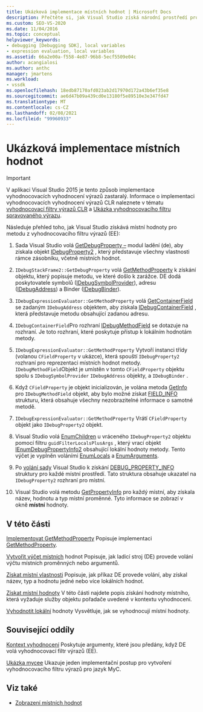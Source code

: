 ```yaml
---
title: Ukázková implementace místních hodnot | Microsoft Docs
description: Přečtěte si, jak Visual Studio získá národní prostředí pro metodu z vyhodnocovacího filtru výrazů v tomto článku.
ms.custom: SEO-VS-2020
ms.date: 11/04/2016
ms.topic: conceptual
helpviewer_keywords:
- debugging [Debugging SDK], local variables
- expression evaluation, local variables
ms.assetid: 66a2e00a-f558-4e87-96b8-5ecf5509e04c
author: acangialosi
ms.author: anthc
manager: jmartens
ms.workload:
- vssdk
ms.openlocfilehash: 18edb87170afd023ab2d17970d172a43b6ef35e8
ms.sourcegitcommit: ae6d47b09a439cd0e13180f5e89510e3e347fd47
ms.translationtype: MT
ms.contentlocale: cs-CZ
ms.lasthandoff: 02/08/2021
ms.locfileid: "99960933"
---
```

# <a name="sample-implementation-of-locals"></a>Ukázková implementace místních hodnot
> [!IMPORTANT]
> V aplikaci Visual Studio 2015 je tento způsob implementace vyhodnocovacích vyhodnocení výrazů zastaralý. Informace o implementaci vyhodnocovacích vyhodnocení výrazů CLR naleznete v tématu [vyhodnocovací filtry výrazů CLR](https://github.com/Microsoft/ConcordExtensibilitySamples/wiki/CLR-Expression-Evaluators) a [Ukázka vyhodnocovacího filtru spravovaného výrazu](https://github.com/Microsoft/ConcordExtensibilitySamples/wiki/Managed-Expression-Evaluator-Sample).

 Následuje přehled toho, jak Visual Studio získává místní hodnoty pro metodu z vyhodnocovacího filtru výrazů (EE):

1. Sada Visual Studio volá [GetDebugProperty –](../../extensibility/debugger/reference/idebugstackframe2-getdebugproperty.md) modul ladění (de), aby získala objekt [IDebugProperty2](../../extensibility/debugger/reference/idebugproperty2.md) , který představuje všechny vlastnosti rámce zásobníku, včetně místních hodnot.

2. `IDebugStackFrame2::GetDebugProperty` volá [GetMethodProperty](../../extensibility/debugger/reference/idebugexpressionevaluator-getmethodproperty.md) k získání objektu, který popisuje metodu, ve které došlo k zarážce. DE dodá poskytovatele symbolů ([IDebugSymbolProvider](../../extensibility/debugger/reference/idebugsymbolprovider.md)), adresu ([IDebugAddress](../../extensibility/debugger/reference/idebugaddress.md)) a Binder ([IDebugBinder](../../extensibility/debugger/reference/idebugbinder.md)).

3. `IDebugExpressionEvaluator::GetMethodProperty` volá [GetContainerField](../../extensibility/debugger/reference/idebugsymbolprovider-getcontainerfield.md) se zadaným `IDebugAddress` objektem, aby získala [IDebugContainerField](../../extensibility/debugger/reference/idebugcontainerfield.md) , která představuje metodu obsahující zadanou adresu.

4. `IDebugContainerField`Pro rozhraní [IDebugMethodField](../../extensibility/debugger/reference/idebugmethodfield.md) se dotazuje na rozhraní. Je toto rozhraní, které poskytuje přístup k lokálním hodnotám metody.

5. `IDebugExpressionEvaluator::GetMethodProperty` Vytvoří instanci třídy (volanou `CFieldProperty` v ukázce), která spouští `IDebugProperty2` rozhraní pro reprezentaci místních hodnot metody. `IDebugMethodField`Objekt je umístěn v tomto `CFieldProperty` objektu spolu s `IDebugSymbolProvider` `IDebugAddress` objekty, a `IDebugBinder` .

6. Když `CFieldProperty` je objekt inicializován, je volána metoda [GetInfo](../../extensibility/debugger/reference/idebugfield-getinfo.md) pro `IDebugMethodField` objekt, aby bylo možné získat [FIELD_INFO](../../extensibility/debugger/reference/field-info.md) strukturu, která obsahuje všechny nezobrazitelné informace o samotné metodě.

7. `IDebugExpressionEvaluator::GetMethodProperty` Vrátí `CFieldProperty` objekt jako `IDebugProperty2` objekt.

8. Visual Studio volá [EnumChildren](../../extensibility/debugger/reference/idebugproperty2-enumchildren.md) u vráceného `IDebugProperty2` objektu pomocí filtru `guidFilterLocalsPlusArgs` , který vrací objekt [IEnumDebugPropertyInfo2](../../extensibility/debugger/reference/ienumdebugpropertyinfo2.md) obsahující lokální hodnoty metody. Tento výčet je vyplněn voláními [EnumLocals](../../extensibility/debugger/reference/idebugmethodfield-enumlocals.md) a [EnumArguments](../../extensibility/debugger/reference/idebugmethodfield-enumarguments.md).

9. Po [volání sady](../../extensibility/debugger/reference/ienumdebugpropertyinfo2-next.md) Visual Studio k získání [DEBUG_PROPERTY_INFO](../../extensibility/debugger/reference/debug-property-info.md) struktury pro každé místní prostředí. Tato struktura obsahuje ukazatel na `IDebugProperty2` rozhraní pro místní.

10. Visual Studio volá metodu [GetPropertyInfo](../../extensibility/debugger/reference/idebugproperty2-getpropertyinfo.md) pro každý místní, aby získala název, hodnotu a typ místní proměnné. Tyto informace se zobrazí v okně **místní** hodnoty.

## <a name="in-this-section"></a>V této části
 [Implementovat GetMethodProperty](../../extensibility/debugger/implementing-getmethodproperty.md) Popisuje implementaci [GetMethodProperty](../../extensibility/debugger/reference/idebugexpressionevaluator-getmethodproperty.md).

 [Vytvořit výčet místních](../../extensibility/debugger/enumerating-locals.md) hodnot Popisuje, jak ladicí stroj (DE) provede volání výčtu místních proměnných nebo argumentů.

 [Získat místní vlastnosti](../../extensibility/debugger/getting-local-properties.md) Popisuje, jak příkaz DE provede volání, aby získal název, typ a hodnotu jedné nebo více lokálních hodnot.

 [Získat místní hodnoty](../../extensibility/debugger/getting-local-values.md) V této části najdete popis získání hodnoty místního, která vyžaduje služby objektu pořadače uvedené v kontextu vyhodnocení.

 [Vyhodnotit lokální](../../extensibility/debugger/evaluating-locals.md) hodnoty Vysvětluje, jak se vyhodnocují místní hodnoty.

## <a name="related-sections"></a>Související oddíly
 [Kontext vyhodnocení](../../extensibility/debugger/evaluation-context.md) Poskytuje argumenty, které jsou předány, když DE volá vyhodnocovací filtr výrazů (EE).

 [Ukázka mycee](/previous-versions/) Ukazuje jeden implementační postup pro vytvoření vyhodnocovacího filtru výrazů pro jazyk MyC.

## <a name="see-also"></a>Viz také
- [Zobrazení místních hodnot](../../extensibility/debugger/displaying-locals.md)